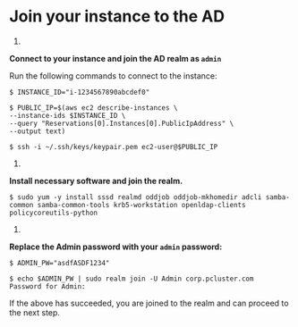 # Join your instance to the AD<a name="tutorials_05_multi-user-ad-step1-manual-join"></a>

1. 

**Connect to your instance and join the AD realm as `admin`**

   Run the following commands to connect to the instance:

   ```
   $ INSTANCE_ID="i-1234567890abcdef0"
   ```

   ```
   $ PUBLIC_IP=$(aws ec2 describe-instances \
   --instance-ids $INSTANCE_ID \
   --query "Reservations[0].Instances[0].PublicIpAddress" \
   --output text)
   ```

   ```
   $ ssh -i ~/.ssh/keys/keypair.pem ec2-user@$PUBLIC_IP
   ```

1. 

**Install necessary software and join the realm\.**

   ```
   $ sudo yum -y install sssd realmd oddjob oddjob-mkhomedir adcli samba-common samba-common-tools krb5-workstation openldap-clients policycoreutils-python
   ```

1. 

**Replace the Admin password with your `admin` password:**

   ```
   $ ADMIN_PW="asdfASDF1234"
   ```

   ```
   $ echo $ADMIN_PW | sudo realm join -U Admin corp.pcluster.com
   Password for Admin:
   ```

   If the above has succeeded, you are joined to the realm and can proceed to the next step\.